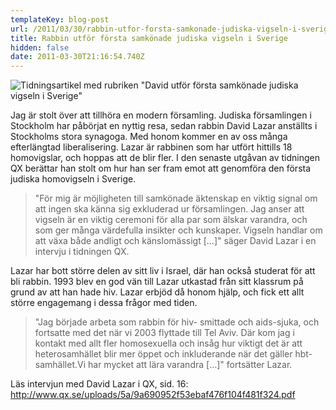 ```yaml
---
templateKey: blog-post
url: /2011/03/30/rabbin-utfor-forsta-samkonade-judiska-vigseln-i-sverige
title: Rabbin utför första samkönade judiska vigseln i Sverige
hidden: false
date: 2011-03-30T21:16:54.740Z
---
```

![](/uploads/davidqx.jpg "Tidningsartikel med rubriken \"David utför första samkönade judiska vigseln i Sverige\"")

Jag är stolt över att tillhöra en modern församling. Judiska församlingen i Stockholm har påbörjat en nyttig resa, sedan rabbin David Lazar anställts i Stockholms stora synagoga. Med honom kommer en av oss många efterlängtad liberalisering. Lazar är rabbinen som har utfört hittills 18 homovigslar, och hoppas att de blir fler. I den senaste utgåvan av tidningen QX berättar han stolt om hur han ser fram emot att genomföra den första judiska homovigseln i Sverige.



> "För mig är möjligheten till samkönade äktenskap en viktig signal om att ingen ska känna sig exkluderad ur församlingen. Jag anser att vigseln är en viktig ceremoni för alla par som älskar varandra, och som ger många värdefulla insikter och kunskaper. Vigseln handlar om att växa både andligt och känslomässigt \[...]" säger David Lazar i en intervju i tidningen QX.



Lazar har bott större delen av sitt liv i Israel, där han också studerat för att bli rabbin. 1993 blev en god vän till Lazar utkastad från sitt klassrum på grund av att han hade hiv. Lazar erbjöd då honom hjälp, och fick ett allt större engagemang i dessa frågor med tiden.



> "Jag började arbeta som rabbin för hiv- smittade och aids-sjuka, och fortsatte med det när vi 2003 flyttade till Tel Aviv. Där kom jag i kontakt med allt fler homosexuella och insåg hur viktigt det är att heterosamhället blir mer öppet och inkluderande när det gäller hbt-samhället.Vi har mycket att lära varandra \[...]" fortsätter Lazar.



Läs intervjun med David Lazar i QX, sid. 16: <http://www.qx.se/uploads/5a/9a690952f53ebaf476f104f481f324.pdf>

